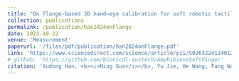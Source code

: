 ```yaml
---
title: "On flange-based 3D hand–eye calibration for soft robotic tactile welding"
collection: publications
permalink: /publication/han2024onFlange
date: 2023-10-22
venue: 'Measurement'
paperurl: '/files/pdf/publication/han2024onFlange.pdf'
link: 'https://www.sciencedirect.com/science/article/pii/S0263224124012612'
# github: 'https://github.com/bionicdl-sustech/AmphibiousSoftFinger'
citation: 'Xudong Han, <b><i>Ning Guo</i></b>, Yu Jie, He Wang, Fang Wan* and Chaoyang Song*. &quot;On flange-based 3D hand–eye calibration for soft robotic tactile welding.&quot; <b><i>Measurement</i></b>. doi:https://doi.org/10.1016/j.measurement.2024.115376.'
---
```



